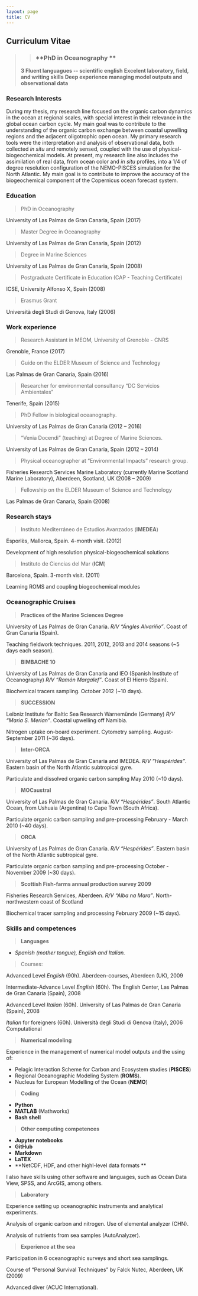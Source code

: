 ```yaml
---
layout: page
title: CV
---
```


## Curriculum Vitae


>> ### **PhD in Oceanography **
> **3 Fluent languagues -- scientific english**
> **Excelent laboratory, field, and writing skills**
> **Deep experience managing model outputs and observational data**


### **Research Interests**

During my thesis, my research line focused on the organic carbon dynamics in the ocean at regional scales, with special interest in their relevance in the global ocean carbon cycle. My main goal was to contribute to the understanding of the organic carbon exchange between coastal upwelling regions and the adjacent oligotrophic open ocean. My primary research tools were the interpretation and analysis of observational data, both collected *in situ* and remotely sensed, coupled with the use of physical-biogeochemical models.
At present, my research line also includes the assimilation of real data, from ocean color and *in situ* profiles, into a 1/4 of degree resolution configuration of the NEMO-PISCES simulation for the North Atlantic. My main goal is to contribute to improve the accuracy of the biogeochemical component of the Copernicus ocean forecast system. 

### **Education**

> PhD in Oceanography

 University of Las Palmas de Gran Canaria, Spain (2017)
 
> Master Degree in Oceanography

University of Las Palmas de Gran Canaria, Spain (2012)

> Degree in Marine Sciences

University of Las Palmas de Gran Canaria, Spain (2008)

> Postgraduate Certificate in Education (CAP - Teaching Certificate)

ICSE, University Alfonso X, Spain (2008)

> Erasmus Grant

Università degli Studi di Genova, Italy (2006)


### **Work experience**
> Research Assistant in MEOM, University of Grenoble - CNRS

Grenoble, France (2017)

> Guide on the ELDER Museum of Science and Technology

Las Palmas de Gran Canaria, Spain (2016)
 
> Researcher for environmental consultancy “DC Servicios Ambientales”

Tenerife, Spain (2015)

> PhD Fellow in biological oceanography. 

University of Las Palmas de Gran Canaria (2012 – 2016)

> “Venia Docendi” (teaching) at Degree of Marine Sciences. 

University of Las Palmas de Gran Canaria, Spain (2012 – 2014)

> Physical oceanographer at “Environmental Impacts” research group. 

Fisheries Research Services Marine Laboratory (currently Marine Scotland Marine Laboratory), Aberdeen, Scotland, UK (2008 – 2009)

> Fellowship on the ELDER Museum of Science and Technology 

Las Palmas de Gran Canaria, Spain (2008)


### **Research stays**

> Instituto Mediterráneo de Estudios Avanzados (**IMEDEA**)

Esporlès, Mallorca, Spain. 4-month visit. (2012)

Development of high resolution physical-biogeochemical solutions

> Instituto de Ciencias del Mar (**ICM**)

Barcelona, Spain. 3-month visit. (2011)

Learning ROMS and coupling biogeochemical modules


### **Oceanographic Cruises**

> **Practices of the Marine Sciences Degree** 

University of Las Palmas de Gran Canaria.
*R/V “Ángles Alvariño”*. Coast of Gran Canaria (Spain).

Teaching fieldwork techniques.
2011, 2012, 2013 and 2014 seasons (~5 days each season).

> **BIMBACHE 10**

University of Las Palmas de Gran Canaria and IEO (Spanish Institute of Oceanography)
*R/V “Ramón Margalef”*. Coast of El Hierro (Spain).

Biochemical tracers sampling.
October 2012 (~10 days).

> **SUCCESSION**

Leibniz Institute for Baltic Sea Research Warnemünde (Germany)
*R/V “Maria S. Merian”*. Coastal upwelling off Namibia.

Nitrogen uptake on-board experiment. Cytometry sampling.
August-September 2011 (~36 days).

> **Inter-ORCA**

University of Las Palmas de Gran Canaria and IMEDEA.
*R/V “Hespérides”*. Eastern basin of the North Atlantic subtropical gyre.

Particulate and dissolved organic carbon sampling
May 2010 (~10 days).

> **MOCaustral**

University of Las Palmas de Gran Canaria.
*R/V “Hespérides”*. South Atlantic Ocean, from Ushuaia (Argentina) to Cape Town (South Africa).

Particulate organic carbon sampling and pre-processing
February - March 2010 (~40 days).

> **ORCA**

University of Las Palmas de Gran Canaria.
*R/V “Hespérides”*. Eastern basin of the North Atlantic subtropical gyre.

Particulate organic carbon sampling and pre-processing
October - November 2009 (~30 days).

> **Scottish Fish-farms annual production survey 2009**

Fisheries Research Services, Aberdeen.
*R/V “Alba na Mara”*. North-northwestern coast of Scotland

Biochemical tracer sampling and processing
February 2009 (~15 days).


### **Skills and competences**

> **Languages**

* *Spanish (mother tongue), English and Italian.*

> Courses:

Advanced Level *English* (90h). Aberdeen-courses, Aberdeen (UK), 2009

Intermediate-Advance Level *English* (60h). The English Center, Las Palmas de Gran
Canaria (Spain), 2008

Advanced Level *Italian* (60h). University of Las Palmas de Gran Canaria (Spain), 2008

*Italian* for foreigners (60h). Università degli Studi di Genova (Italy), 2006
Computational


> **Numerical modeling**

Experience in the management of numerical model outputs and the using of: 

* Pelagic Interaction Scheme for Carbon and Ecosystem studies (**PISCES**) 
* Regional Oceanographic Modeling System (**ROMS**).
* Nucleus for European Modelling of the Ocean (**NEMO**)


> **Coding**

* **Python**
* **MATLAB** (Mathworks)
* **Bash shell**

> **Other computing competences**

* **Jupyter notebooks**
* **GitHub**
* **Markdown**
* **LaTEX**
* **NetCDF, HDF, and other highl-level data formats **

I also have skills using other software and languages, such as Ocean Data View, SPSS, and ArcGIS, among others.


> **Laboratory**

Experience setting up oceanographic instruments and analytical experiments.

Analysis of organic carbon and nitrogen. Use of elemental analyzer (CHN).

Analysis of nutrients from sea samples (AutoAnalyzer).


> **Experience at the sea**

Participation in 6 oceanographic surveys and short sea samplings.

Course of “Personal Survival Techniques” by Falck Nutec, Aberdeen, UK (2009)

Advanced diver (ACUC International).






